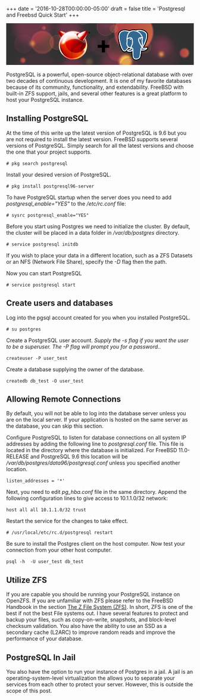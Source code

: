 +++
date = '2016-10-28T00:00:00-05:00'
draft = false
title = 'Postgresql and Freebsd Quick Start'
+++

[![Postgres and FreeBSD](postgresql-and-freebsd-quick-start-header.png)](/posts/postgresql-and-freebsd-quick-start/)

PostgreSQL is a powerful, open-source object-relational database with over two decades of continuous development. It is one of my favorite databases because of its community, functionality, and extendability. FreeBSD with built-in ZFS support, jails, and several other features is a great platform to host your PostgreSQL instance.

## Installing PostgreSQL

At the time of this write up the latest version of PostgreSQL is 9.6 but you are not required to install the latest version. FreeBSD supports several versions of PostgreSQL. Simply search for all the latest versions and choose the one that your project supports.

    # pkg search postgresql

Install your desired version of PostgreSQL.

    # pkg install postgresql96-server

To have PostgreSQL startup when the server does you need to add _postgresql_enable="YES"_ to the _/etc/rc.conf_ file:

    # sysrc postgresql_enable="YES"

Before you start using Postgres we need to initialize the cluster. By default, the cluster will be placed in a data folder in _/var/db/postgres_ directory.

    # service postgresql initdb

If you wish to place your data in a different location, such as a ZFS Datasets or an NFS (Network File Share), specify the _-D_ flag then the path.

Now you can start PostgreSQL

    # service postgresql start

## Create users and databases

Log into the pgsql account created for you when you installed PostgreSQL.

    # su postgres

Create a PostgreSQL user account. _Supply the -s flag if you want the user to be a superuser. The -P flag will prompt you for a password._.

    createuser -P user_test

Create a database supplying the owner of the database.

    createdb db_test -O user_test

## Allowing Remote Connections

By default, you will not be able to log into the database server unless you are on the local server. If your application is hosted on the same server as the database, you can skip this section.

Configure PostgreSQL to listen for database connections on all system IP addresses by adding the following line to _postgresql.conf_ file. This file is located in the directory where the database is initialized. For FreeBSD 11.0-RELEASE and PostgreSQL 9.6 this location will be _/var/db/postgres/data96/postgresql.conf_ unless you specified another location.

    listen_addresses = '*'

Next, you need to edit _pg_hba.conf_ file in the same directory. Append the following configuration lines to give access to 10.1.1.0/32 network:

    host all all 10.1.1.0/32 trust

Restart the service for the changes to take effect.

    # /usr/local/etc/rc.d/postgresql restart

Be sure to install the Postgres client on the host computer. Now test your connection from your other host computer.

    psql -h  -U user_test db_test

## Utilize ZFS

If you are capable you should be running your PostgreSQL instance on OpenZFS. If you are unfamiliar with ZFS please refer to the FreeBSD Handbook in the section [The Z File System (ZFS)](https://www.freebsd.org/doc/en_US.ISO8859-1/books/handbook/zfs.html). In short, ZFS is one of the best if not the best File systems out. I have several features to protect and backup your files, such as copy-on-write, snapshots, and block-level checksum validation. You also have the ability to use an SSD as a secondary cache (L2ARC) to improve random reads and improve the performance of your database.

## PostgreSQL In Jail

You also have the option to run your instance of Postgres in a jail. A jail is an operating-system-level virtualization the allows you to separate your services from each other to protect your server. However, this is outside the scope of this post.
